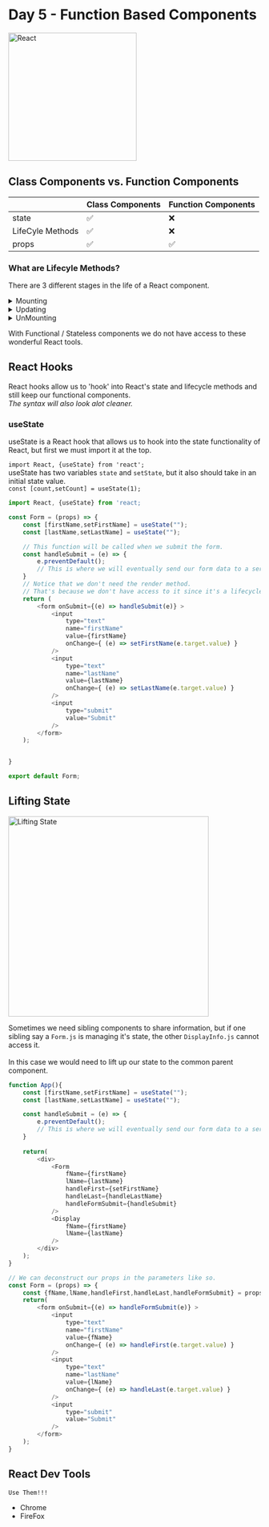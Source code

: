 # Day 5 - Function Based Components

<img src="https://raw.githubusercontent.com/adion81/mern-lectures/master/assets/React-icon.svg" width="256px" alt="React" />

## Class Components vs. Function Components

|   |Class Components | Function Components |
|-------------------|---------------------|---------------------|
|  state  | &#9989; | &#10060; |
| LifeCyle Methods | &#9989; | &#10060;  |
|  props | &#9989; |  &#9989; |

### What are Lifecyle Methods?

There are 3 different stages in the life of a React component.
<details>
    <summary>Mounting</summary>
    <ol>
        <li>constructor()</li>
        <li>render()</li>
        <li>componenetDidMount()</li>
    </ol>
</details>
<details>
    <summary>Updating</summary>
    <ol>
        <li>shouldComponentUpdate()</li>
        <li>render()</li>
        <li>componenetDidUpdate()</li>
    </ol>
</details>
<details>
    <summary>UnMounting</summary>
    <ol>
        <li>componentWillUnmount()</li>
    </ol>
</details>

With Functional / Stateless  components we do not have access to these wonderful React tools.<br>

## React Hooks

React hooks allow us to 'hook' into React's state and lifecycle methods and still keep our functional components.<br>
*The syntax will also look alot cleaner.*

### useState

useState is a React hook that allows us to hook into the state functionality of React, but first we must import it at the top.

`import React, {useState} from 'react';`
<br>
useState has two variables `state` and `setState`, but it also should take in an initial state value.<br>
`const [count,setCount] = useState(1);`

```javascript
import React, {useState} from 'react;

const Form = (props) => {
    const [firstName,setFirstName] = useState("");
    const [lastName,setLastName] = useState("");

    // This function will be called when we submit the form.
    const handleSubmit = (e) => {
        e.preventDefault();
        // This is where we will eventually send our form data to a server.
    }
    // Notice that we don't need the render method.
    // That's because we don't have access to it since it's a lifecycle method.
    return (
        <form onSubmit={(e) => handleSubmit(e)} >
            <input 
                type="text"
                name="firstName"
                value={firstName}
                onChange={ (e) => setFirstName(e.target.value) }
            />
            <input 
                type="text"
                name="lastName"
                value={lastName}
                onChange={ (e) => setLastName(e.target.value) }
            />
            <input 
                type="submit"
                value="Submit"
            />
        </form>
    );


}

export default Form;
```

## Lifting State

<img src="https://i.imgflip.com/40hcej.jpg" alt="Lifting State" width="400px" />

Sometimes we need sibling components to share information, but if one sibling say a `Form.js` is managing it's state, the other `DisplayInfo.js` cannot access it.<br>
<br>
In this case we would need to lift up our state to the common parent component.

```javascript
function App(){
    const [firstName,setFirstName] = useState("");
    const [lastName,setLastName] = useState("");

    const handleSubmit = (e) => {
        e.preventDefault();
        // This is where we will eventually send our form data to a server.
    }
    
    return(
        <div>
            <Form 
                fName={firstName}
                lName={lastName}
                handleFirst={setFirstName}
                handleLast={handleLastName}
                handleFormSubmit={handleSubmit}
            />
            <Display 
                fName={firstName} 
                lName={lastName} 
            />
        </div>
    );
}

// We can deconstruct our props in the parameters like so.
const Form = (props) => {
    const {fName,lName,handleFirst,handleLast,handleFormSubmit} = props;
    return(
        <form onSubmit={(e) => handleFormSubmit(e)} >
            <input 
                type="text"
                name="firstName"
                value={fName}
                onChange={ (e) => handleFirst(e.target.value) }
            />
            <input 
                type="text"
                name="lastName"
                value={lName}
                onChange={ (e) => handleLast(e.target.value) }
            />
            <input 
                type="submit"
                value="Submit"
            />
        </form>
    );
}

```

## React Dev Tools
`Use Them!!!`
<ul>
    <li>Chrome</li>
    <li>FireFox</li>
</ul>